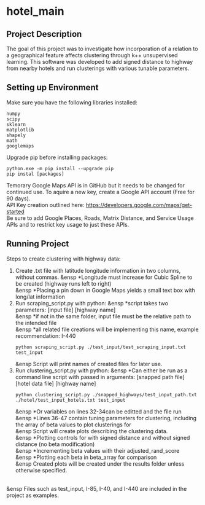 # hotel_main

## Project Description
The goal of this project was to investigate how incorporation of a relation to a geographical feature affects clustering through k++ unsupervised learning. This software was developed to add signed distance to highway from nearby hotels and run clusterings with various tunable parameters.

## Setting up Environment

Make sure you have the following libraries installed:
```
numpy
scipy
sklearn
matplotlib
shapely
math
googlemaps
```
Upgrade pip before installing packages:
```
python.exe -m pip install --upgrade pip
pip instal [packages]
```

Temorary Google Maps API is in GitHub but it needs to be changed for continued use. To aquire a new key, create a Google API account (Free for 90 days).<br>
API Key creation outlined here: https://developers.google.com/maps/get-started<br>
Be sure to add Google Places, Roads, Matrix Distance, and Service Usage APIs and to restrict key usage to just these APIs.<br>

## Running Project
Steps to create clustering with highway data:
1. Create .txt file with latitude longitude information in two columns, without commas.
      &ensp *Longitude must increase for Cubic Spline to be created (highway runs left to right)<br>
      &ensp *Placing a pin down in Google Maps yields a small text box with long/lat information<br>
2. Run scraping_script.py with python:
      &ensp *script takes two parameters: [input file] [highway name]<br>
      &ensp *if not in the same folder, input file must be the relative path to the intended file<br>
      &ensp *all related file creations will be implementing this name, example recommendation: I-440<br>
    ```
    python scraping_script.py ./test_input/test_scraping_input.txt test_input
    ```
      &ensp Script will print names of created files for later use.<br>
3. Run clustering_script.py with python:
      &ensp *Can either be run as a command line script with passed in arguments: [snapped path file] [hotel data file] [highway name]<br>
    ```
    python clustering_script.py ./snapped_highways/test_input_path.txt ./hotel/test_input_hotels.txt test_input
    ```
      &ensp *Or variables on lines 32-34can be editted and the file run<br>
      &ensp *Lines 36-47 contain tuning parameters for clustering, including the array of beta values to plot clusterings for<br>
      &ensp Script will create plots describing the clustering data.<br>
          &ensp *Plotting controls for with signed distance and without signed distance (no beta modification)<br>
          &ensp *Incrementing beta values with their adjusted_rand_score<br>
          &ensp *Plotting each beta in beta_array for comparison<br>
      &ensp Created plots will be created under the results folder unless otherwise specified.<br>
<br>
  &ensp Files such as test_input, I-85, I-40, and I-440 are included in the project as examples.
